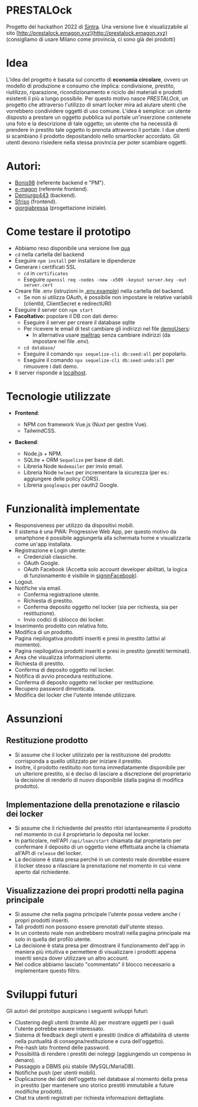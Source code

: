 # PRESTALOck

Progetto del hackathon 2022 di [Sintra](https://www.sintra.eu).
Una versione live è visualizzabile al sito [http://prestalock.emagon.xyz](http://prestalock.emagon.xyz) (consigliamo di usare Milano come provincia, ci sono già dei prodotti)

# Idea
L'idea del progetto è basata sul concetto di **economia circolare**, ovvero un modello di produzione e consumo che implica: condivisione, prestito, riutilizzo, riparazione, ricondizionamento e riciclo dei materiali e prodotti esistenti il più a lungo possibile.
Per questo motivo nasce *PRESTALOck*, un progetto che attraverso l'utilizzo di smart locker mira ad aiutare utenti che vorrebbero condividere oggetti di uso comune. L'idea è semplice: un utente disposto a prestare un oggetto pubblica sul portale un'inserzione contenete una foto e la descrizione di tale oggetto; un utente che ha necessità di prendere in prestito tale oggetto lo prenota attraverso il portale. I due utenti si scambiano il prodotto depositandolo nello smartlocker accordato.
Gli utenti devono risiedere nella stessa provincia per poter scambiare oggetti.

# Autori:
- [Bonis98](https://github.com/Bonis98) (referente backend e "PM").
- [e-magon](https://github.com/e-magon) (referente frontend).
- [Demiurgo443](https://github.com/Demiurgo443) (backend).
- [Sfriso](https://github.com/sfriso) (frontend).
- [giorgiabressa](https://github.com/giorgiabressa) (progettazione iniziale).

# Come testare il prototipo
- Abbiamo reso disponibile una versione live [qua](http://prestalock.emagon.xyz)
- `cd` nella cartella del backend
- Eseguire `npm install` per installare le dipendenze
- Generare i certificati SSL
  - `cd` in `certificates`
  - Eseguire `openssl req -nodes -new -x509 -keyout server.key -out server.cert`
- Creare file .env (istruzioni in [.env.example](backend/.env.example)) nella cartella del backend.
  - Se non si utilizza OAuth, è possibile non impostare le relative variabili (clientId, ClientSecret e redirectURI)
- Eseguire il server con `npm start`
- **Facoltativo:** popolare il DB con dati demo:
    - Eseguire il server per creare il database sqlite
    - Per ricevere le email di test cambiare gli indirizzi nel file [demoUsers](backend/database/seeders/20221118100203-demoUsers.js):
      - In alternativa usare [mailtrap](https://mailtrap.io) senza cambiare indirizzi (da impostare nel file .env).
    - `cd database/`
    - Eseguire il comando `npx sequelize-cli db:seed:all` per popolarlo.
    - Eseguire il comando `npx sequelize-cli db:seed:undo:all` per rimuovere i dati demo.
- Il server risponde a [localhost](https://localhost/).

# Tecnologie utilizzate
- **Frontend**:
    - NPM con framework Vue.js (Nuxt per gestire Vue).
    - TailwindCSS.

- **Backend**:
    - Node.js + NPM.
    - SQLite + ORM `Sequelize` per base di dati.
    - Libreria Node `Nodemailer` per invio email.
    - Libreria Node `helmet` per incrementare la sicurezza (per es.: aggiungere delle policy CORS).
    - Libreria `googleapis` per oauth2 Google.

# Funzionalità implementate
- Responsiveness per utilizzo da dispositivi mobili.
- Il sistema è una PWA: Progressive Web App, per questo motivo da smartphone è possibile aggiungerla alla schermata home e visualizzarla come un'app installata.
- Registrazione e Login utente:
  - Credenziali classiche.
  - OAuth Google.
  - OAuth Facebook (Accetta solo account developer abilitati, la logica di funzionamento è visibile in [signinFacebook](backend/routes/signinFacebook.js)).
- Logout.
- Notifiche via email.
  - Conferma registrazione utente.
  - Richiesta di prestito.
  - Conferma deposito oggetto nel locker (sia per richiesta, sia per restituzione).
  - Invio codici di sblocco dei locker.
- Inserimento prodotto con relativa foto.
- Modifica di un prodotto.
- Pagina riepilogativa prodotti inseriti e presi in prestito (attivi al momento).
- Pagina riepilogativa prodotti inseriti e presi in prestito (prestiti terminati).
- Area che visualizza informazioni utente.
- Richiesta di prestito.
- Conferma di deposito oggetto nel locker.
- Notifica di avvio procedura restituzione.
- Conferma di deposito oggetto nel locker per restituzione.
- Recupero password dimenticata.
- Modifica dei locker che l'utente intende utilizzare.

# Assunzioni

## Restituzione prodotto
- Si assume che il locker utilizzato per la restituzione del prodotto corrisponda a quello utilizzato per iniziare il prestito.
- Inoltre, il prodotto restituito non torna immediatamente disponibile per un ulteriore prestito, si è deciso di lasciare a discrezione del proprietario la decisione di renderlo di nuovo disponibile (dalla pagina di modifica prodotto).

## Implementazione della prenotazione e rilascio dei locker
- Si assume che il richiedente del prestito ritiri istantaneamente il prodotto nel momento in cui il proprietario lo deposita nel locker.
- In particolare, nell'API `/api/loan/start` chiamata dal proprietario per confermare il deposito di un oggetto viene effettuata anche la chiamata all'API di `release` del locker.
- La decisione è stata presa perché in un contesto reale dovrebbe essere il locker stesso a rilasciare la prenotazione nel momento in cui viene aperto dal richiedente.

## Visualizzazione dei propri prodotti nella pagina principale
- Si assume che nella pagina principale l'utente possa vedere anche i propri prodotti inseriti.
- Tali prodotti non possono essere prenotati dall'utente stesso.
- In un contesto reale non andrebbero mostrati nella pagina principale ma solo in quella del profilo utente.
- La decisione è stata presa per dimostrare il funzionamento dell'app in maniera più intuitiva e permettere di visualizzare i prodotti appena inseriti senza dover utilizzare un altro account.
- Nel codice abbiamo lasciato "commentato" il blocco necessario a implementare questo filtro.

# Sviluppi futuri
Gli autori del prototipo auspicano i seguenti sviluppi futuri:
  - Clustering degli utenti (tramite AI) per mostrare oggetti per i quali l'utente potrebbe essere interessato.
  - Sistema di feedback degli utenti e prestiti (indice di affidabilità di utente nella puntualità di consegna/restituzione e cura dell'oggetto).
  - Pre-hash lato frontend delle password.
  - Possibilità di rendere i prestiti dei noleggi (aggiungendo un compenso in denaro).
  - Passaggio a DBMS più stabile (MySQL/MariaDB).
  - Notifiche push (per utenti mobili).
  - Duplicazione dei dati dell'oggetto nel database al momento della presa in prestito (per mantenere uno storico prestiti immutabile a future modifiche prodotti).
  - Chat tra utenti registrati per richiesta informazioni dettagliate.
